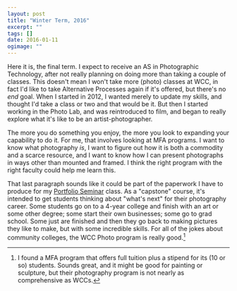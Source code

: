 ```yaml
---
layout: post
title: "Winter Term, 2016"
excerpt: ""
tags: []
date: 2016-01-11
ogimage: ""
---
```


Here it is, the final term. I expect to receive an AS in Photographic Technology, after not really planning on doing more than taking a couple of classes. This doesn't mean I won't take more (photo) classes at WCC, in fact I'd like to take Alternative Processes again if it's offered, but there's no *end* goal. When I started in 2012, I wanted merely to update my skills, and thought I'd take a class or two and that would be it. But then I started working in the Photo Lab, and was reintroduced to film, and began to really explore what it's like to be an artist-photographer.

The more you do something you enjoy, the more you look to expanding your capability to do it. For me, that involves looking at MFA programs. I want to know what photography *is*, I want to figure out how it is both a commodity and a scarce resource, and I want to know how I can present photographs in ways other than mounted and framed. I think the right program with the right faculty could help me learn this.

That last paragraph sounds like it could be part of the paperwork I have to produce for my [Portfolio Seminar](http://www.wccnet.edu/academics/classes/information/view/class/PHO%20231/) class. As a "capstone" course, it's intended to get students thinking about "what's next" for their photography career. Some students go on to a 4-year college and finish with an art or some other degree; some start their own businesses; some go to grad school. Some just are finished and then they go back to making pictures they like to make, but with some incredible skills. For all of the jokes about community colleges, the WCC Photo program is really good.[^nothanks]

[^nothanks]: I found a MFA program that offers full tuition plus a stipend for its (10 or so) students. Sounds great, and it might be good for painting or sculpture, but their photography program is not nearly as comprehensive as WCCs.
